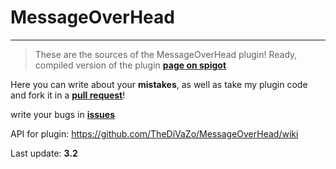 # MessageOverHead
---
> These are the sources of the MessageOverHead plugin!
> Ready, compiled version of the plugin [**page on spigot**](https://www.spigotmc.org/resources/messageoverhead.100051/)

Here you can write about your __mistakes__, as well as take my plugin code and fork it in a [__pull request__](https://github.com/TheDiVaZo/MessageOverHead/pulls)!

write your bugs in [**issues**](https://github.com/TheDiVaZo/MessageOverHead/issues/new)


API for plugin: https://github.com/TheDiVaZo/MessageOverHead/wiki

Last update: __3.2__
